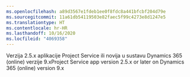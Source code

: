 ```yaml
---
ms.openlocfilehash: a89d3567e1fdeb1ee0f8fdc8a441bfcbf204d79e
ms.sourcegitcommit: 11a61db54119503e82faec5f99c4273e8d1247e5
ms.translationtype: HT
ms.contentlocale: hr-HR
ms.lasthandoff: 10/16/2020
ms.locfileid: "4069358"
---
```

<span data-ttu-id="6c62c-101">Verzija 2.5.x aplikacije Project Service ili novija u sustavu Dynamics 365 (online) verzije 9.x</span><span class="sxs-lookup"><span data-stu-id="6c62c-101">Project Service app version 2.5.x or later on Dynamics 365 (online) version 9.x</span></span>
